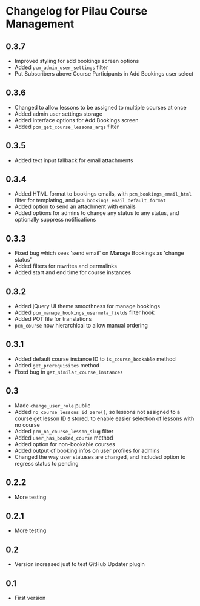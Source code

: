 # Changelog for Pilau Course Management

## 0.3.7
* Improved styling for add bookings screen options
* Added `pcm_admin_user_settings` filter
* Put Subscribers above Course Participants in Add Bookings user select

## 0.3.6
* Changed to allow lessons to be assigned to multiple courses at once
* Added admin user settings storage
* Added interface options for Add Bookings screen
* Added `pcm_get_course_lessons_args` filter

## 0.3.5
* Added text input fallback for email attachments

## 0.3.4
* Added HTML format to bookings emails, with `pcm_bookings_email_html` filter for templating, and `pcm_bookings_email_default_format`
* Added option to send an attachment with emails
* Added options for admins to change any status to any status, and optionally suppress notifications

## 0.3.3
* Fixed bug which sees 'send email' on Manage Bookings as 'change status'
* Added filters for rewrites and permalinks
* Added start and end time for course instances

## 0.3.2
* Added jQuery UI theme smoothness for manage bookings
* Added `pcm_manage_bookings_usermeta_fields` filter hook
* Added POT file for translations
* `pcm_course` now hierarchical to allow manual ordering

## 0.3.1
* Added default course instance ID to `is_course_bookable` method
* Added `get_prerequisites` method
* Fixed bug in `get_similar_course_instances`

## 0.3
* Made `change_user_role` public
* Added `no_course_lessons_id_zero()`, so lessons not assigned to a course get lesson ID `0` stored, to enable easier selection of lessons with no course
* Added `pcm_no_course_lesson_slug` filter
* Added `user_has_booked_course` method
* Added option for non-bookable courses
* Added output of booking infos on user profiles for admins
* Changed the way user statuses are changed, and included option to regress status to pending

## 0.2.2
* More testing

## 0.2.1
* More testing

## 0.2
* Version increased just to test GitHub Updater plugin

## 0.1
* First version
